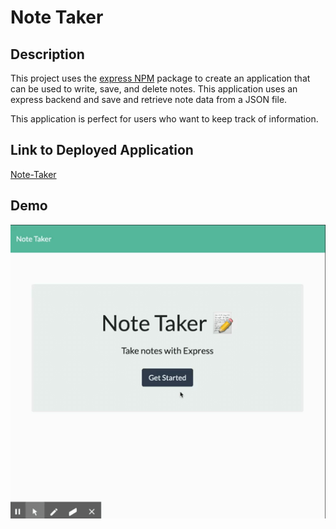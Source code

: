 # Note Taker

 ## Description
  This project uses the [express NPM](https://www.npmjs.com/package/express) package to create an application that can be used to write, save, and delete notes. This application uses an express backend and save and retrieve note data from a JSON file.

  This application is perfect for users who want to keep track of information.

 ## Link to Deployed Application
 [Note-Taker](https://note-taker-mm.herokuapp.com/)

  ## Demo

  <img src="/images/note-taker-demo.gif">
